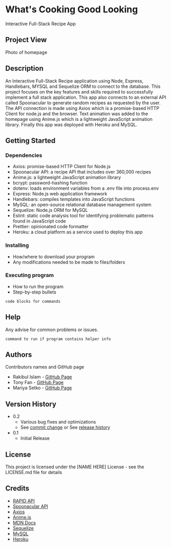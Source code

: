 # What's Cooking Good Looking

Interactive Full-Stack Recipe App

## Project View

Photo of homepage

## Description

An Interactive Full-Stack Recipe application using Node, Express, Handlebars, MYSQL and Sequelize ORM to connect to the database. This project focuses on the key features and skills required to successfully implement a full stack application. This app also connects to an external API called Spoonacular to generate random recipes as requested by the user. The API connection is made using Axios which is a promise-based HTTP Client for node.js and the browser. Text animation was added to the homepage using Anime.js which is a lightweight JavaScript animation library. Finally this app was deployed with Heroku and MySQL.

## Getting Started

### Dependencies

* Axios: promise-based HTTP Client for Node.js
* Spoonacular API: a recipe API that includes over 360,000 recipes
* Anime.js: a lightweight JavaScript animation library
* bcrypt: password-hashing function
* dotenv: loads environment variables from a .env file into process.env
* Express: Node.js web application framework
* Handlebars: compiles templates into JavaScript functions
* MySQL: an open-source relational database management system
* Sequelize: Node.js ORM for MySQL
* Eslint: static code analysis tool for identifying problematic patterns found in JavaScript code
* Prettier: opinionated code formatter
* Heroku: a cloud platform as a service used to deploy this app

### Installing

* How/where to download your program
* Any modifications needed to be made to files/folders

### Executing program

* How to run the program
* Step-by-step bullets
```
code blocks for commands
```

## Help

Any advise for common problems or issues.
```
command to run if program contains helper info
```

## Authors

Contributors names and GitHub page

* Rakibul Islam - [GitHub Page](https://github.com/Rakibca)
* Tony Fan - [GitHub Page](https://github.com/tonybs03)
* Mariya Setko - [GitHub Page](https://github.com/mariyasetko)

## Version History

* 0.2
    * Various bug fixes and optimizations
    * See [commit change]() or See [release history]()
* 0.1
    * Initial Release

## License

This project is licensed under the [NAME HERE] License - see the LICENSE.md file for details

## Credits
* [RAPID API](https://rapidapi.com)
* [Spoonacular API](https://spoonacular.com/food-api)
* [Axios](https://axios-http.com/docs/intro)
* [Anime.js](https://animejs.com/)
* [MDN Docs](https://developer.mozilla.org/en-US/)
* [Sequelize](https://animejs.com/)
* [MySQL](https://dev.mysql.com/doc/)
* [Heroku](https://www.heroku.com/)
